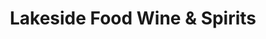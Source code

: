 ---
title: "Lakeside Food Wine & Spirits"
url: /chicago/lakeside-food-wine-and-spirits/
shop: alcohol
---